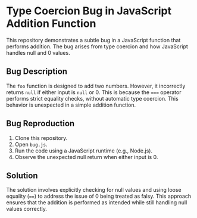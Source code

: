 # Type Coercion Bug in JavaScript Addition Function

This repository demonstrates a subtle bug in a JavaScript function that performs addition. The bug arises from type coercion and how JavaScript handles null and 0 values. 

## Bug Description

The `foo` function is designed to add two numbers. However, it incorrectly returns `null` if either input is `null` or 0. This is because the `===` operator performs strict equality checks, without automatic type coercion.  This behavior is unexpected in a simple addition function.

## Bug Reproduction

1. Clone this repository.
2. Open `bug.js`.
3. Run the code using a JavaScript runtime (e.g., Node.js).
4. Observe the unexpected null return when either input is 0.

## Solution

The solution involves explicitly checking for null values and using loose equality (`==`) to address the issue of 0 being treated as falsy.  This approach ensures that the addition is performed as intended while still handling null values correctly.
